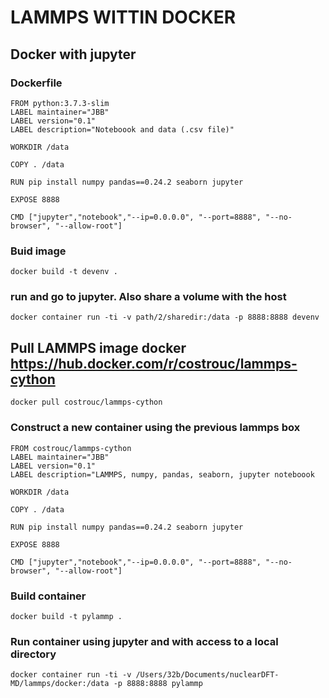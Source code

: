 # LAMMPS WITTIN DOCKER

## Docker with jupyter
### Dockerfile
```
FROM python:3.7.3-slim
LABEL maintainer="JBB"
LABEL version="0.1"
LABEL description="Noteboook and data (.csv file)" 

WORKDIR /data

COPY . /data

RUN pip install numpy pandas==0.24.2 seaborn jupyter

EXPOSE 8888

CMD ["jupyter","notebook","--ip=0.0.0.0", "--port=8888", "--no-browser", "--allow-root"]
```
### Buid image
`docker build -t devenv .`

### run and go to jupyter. Also share a volume with the host
`docker container run -ti -v path/2/sharedir:/data -p 8888:8888 devenv`


## Pull LAMMPS image docker https://hub.docker.com/r/costrouc/lammps-cython
`docker pull costrouc/lammps-cython`
### Construct a new container using the previous lammps box
```
FROM costrouc/lammps-cython
LABEL maintainer="JBB"
LABEL version="0.1"
LABEL description="LAMMPS, numpy, pandas, seaborn, jupyter noteboook 

WORKDIR /data

COPY . /data

RUN pip install numpy pandas==0.24.2 seaborn jupyter

EXPOSE 8888

CMD ["jupyter","notebook","--ip=0.0.0.0", "--port=8888", "--no-browser", "--allow-root"]
```
### Build container
`docker build -t pylammp .`
### Run container using jupyter and with access to a local directory 
`docker container run -ti -v /Users/32b/Documents/nuclearDFT-MD/lammps/docker:/data -p 8888:8888 pylammp`
